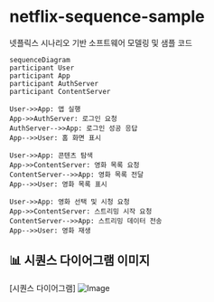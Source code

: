 # netflix-sequence-sample
넷플릭스 시나리오 기반 소프트웨어 모델링 및 샘플 코드

    sequenceDiagram
    participant User
    participant App
    participant AuthServer
    participant ContentServer

    User->>App: 앱 실행
    App->>AuthServer: 로그인 요청
    AuthServer-->>App: 로그인 성공 응답
    App-->>User: 홈 화면 표시

    User->>App: 콘텐츠 탐색
    App->>ContentServer: 영화 목록 요청
    ContentServer-->>App: 영화 목록 전달
    App-->>User: 영화 목록 표시

    User->>App: 영화 선택 및 시청 요청
    App->>ContentServer: 스트리밍 시작 요청
    ContentServer-->>App: 스트리밍 데이터 전송
    App-->>User: 영화 재생

## 📊 시퀀스 다이어그램 이미지

[시퀀스 다이어그램] ![Image](https://github.com/user-attachments/assets/18733962-2df0-49ba-9fb3-ee4da80ac016)

